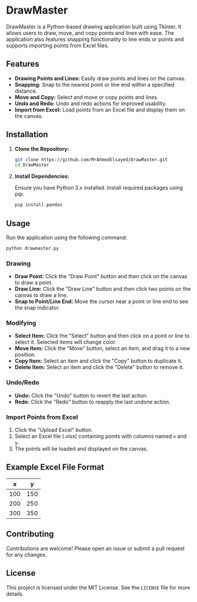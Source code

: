 # DrawMaster

DrawMaster is a Python-based drawing application built using Tkinter. It allows users to draw, move, and copy points and lines with ease. The application also features snapping functionality to line ends or points and supports importing points from Excel files.

## Features

- **Drawing Points and Lines:** Easily draw points and lines on the canvas.
- **Snapping:** Snap to the nearest point or line end within a specified distance.
- **Move and Copy:** Select and move or copy points and lines.
- **Undo and Redo:** Undo and redo actions for improved usability.
- **Import from Excel:** Load points from an Excel file and display them on the canvas.

## Installation

1. **Clone the Repository:**

    ```bash
    git clone https://github.com/MrAhmedElsayed/DrawMaster.git
    cd DrawMaster
    ```

2. **Install Dependencies:**

    Ensure you have Python 3.x installed. Install required packages using pip:

    ```bash
    pip install pandas
    ```

## Usage

Run the application using the following command:

```bash
python drawmaster.py
```

### Drawing

- **Draw Point:** Click the "Draw Point" button and then click on the canvas to draw a point.
- **Draw Line:** Click the "Draw Line" button and then click two points on the canvas to draw a line.
- **Snap to Point/Line End:** Move the cursor near a point or line end to see the snap indicator.

### Modifying

- **Select Item:** Click the "Select" button and then click on a point or line to select it. Selected items will change color.
- **Move Item:** Click the "Move" button, select an item, and drag it to a new position.
- **Copy Item:** Select an item and click the "Copy" button to duplicate it.
- **Delete Item:** Select an item and click the "Delete" button to remove it.

### Undo/Redo

- **Undo:** Click the "Undo" button to revert the last action.
- **Redo:** Click the "Redo" button to reapply the last undone action.

### Import Points from Excel

1. Click the "Upload Excel" button.
2. Select an Excel file (.xlsx) containing points with columns named `x` and `y`.
3. The points will be loaded and displayed on the canvas.

## Example Excel File Format

| x   | y   |
| --- | --- |
| 100 | 150 |
| 200 | 250 |
| 300 | 350 |

## Contributing

Contributions are welcome! Please open an issue or submit a pull request for any changes.

## License

This project is licensed under the MIT License. See the `LICENSE` file for more details.
